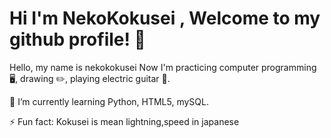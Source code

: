 # Hi I'm NekoKokusei , Welcome to my github profile! 👋

Hello, my name is nekokokusei Now I'm practicing computer programming 🖥️, drawing ✏️, playing electric guitar 🎸.

🌱 I’m currently learning Python, HTML5, mySQL.

⚡ Fun fact: Kokusei is mean lightning,speed in japanese

<!--
**FlokeZa89/FlokeZa89** is a ✨ _special_ ✨ repository because its `README.md` (this file) appears on your GitHub profile.

Here are some ideas to get you started:

- 🔭 I’m currently working on ...
- 🌱 I’m currently learning ...
- 👯 I’m looking to collaborate on ...
- 🤔 I’m looking for help with ...
- 💬 Ask me about ...
- 📫 How to reach me: ...
- 😄 Pronouns: ...
- ⚡ Fun fact: ...
-->
